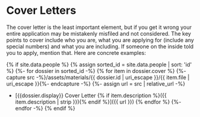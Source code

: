 # Cover Letters

The cover letter is the least important element, but if you get it wrong
your entire application may be mistakenly misfiled and not considered. The
key points to cover include who you are, what you are applying for (include
any special numbers) and what you are including. If someone on the inside
told you to apply, mention that. Here are concrete examples:

{% if site.data.people %}
{% assign sorted_id = site.data.people | sort: 'id' %}
{%- for dossier in sorted_id -%}
{% for item in dossier.cover %}
{%- capture src -%}/assets/materials/{{ dossier.id | uri_escape }}/{{ item.file | uri_escape }}{%- endcapture -%}
{%- assign url = src | relative_url -%}
- [{{dossier.display}} Cover Letter {% if item.description %}({{ item.description | strip }}){% endif %}]({{ url }})
{% endfor %}
{%- endfor -%}
{% endif %}
